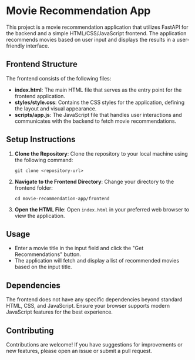 # Movie Recommendation App

This project is a movie recommendation application that utilizes FastAPI for the backend and a simple HTML/CSS/JavaScript frontend. The application recommends movies based on user input and displays the results in a user-friendly interface.

## Frontend Structure

The frontend consists of the following files:

- **index.html**: The main HTML file that serves as the entry point for the frontend application.
- **styles/style.css**: Contains the CSS styles for the application, defining the layout and visual appearance.
- **scripts/app.js**: The JavaScript file that handles user interactions and communicates with the backend to fetch movie recommendations.

## Setup Instructions

1. **Clone the Repository**: 
   Clone the repository to your local machine using the following command:
   ```
   git clone <repository-url>
   ```

2. **Navigate to the Frontend Directory**:
   Change your directory to the frontend folder:
   ```
   cd movie-recommendation-app/frontend
   ```

3. **Open the HTML File**:
   Open `index.html` in your preferred web browser to view the application.

## Usage

- Enter a movie title in the input field and click the "Get Recommendations" button.
- The application will fetch and display a list of recommended movies based on the input title.

## Dependencies

The frontend does not have any specific dependencies beyond standard HTML, CSS, and JavaScript. Ensure your browser supports modern JavaScript features for the best experience.

## Contributing

Contributions are welcome! If you have suggestions for improvements or new features, please open an issue or submit a pull request.